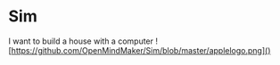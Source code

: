 # Sim
I want to build a house with a computer
![https://github.com/OpenMindMaker/Sim/blob/master/applelogo.png]()
